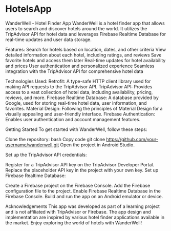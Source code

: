 # HotelsApp
WanderWell - Hotel Finder App
WanderWell is a hotel finder app that allows users to search and discover hotels around the world. It utilizes the TripAdvisor API for hotel data and leverages Firebase Realtime Database for real-time updates and user data storage.

Features:
Search for hotels based on location, dates, and other criteria
View detailed information about each hotel, including ratings, and reviews
Save favorite hotels and access them later
Real-time updates for hotel availability and prices
User authentication and personalized experience
Seamless integration with the TripAdvisor API for comprehensive hotel data

Technologies Used:
Retrofit: A type-safe HTTP client library used for making API requests to the TripAdvisor API.
TripAdvisor API: Provides access to a vast collection of hotel data, including availability, pricing, reviews, and more.
Firebase Realtime Database: A database provided by Google, used for storing real-time hotel data, user information, and favorites.
Material Design: Following the principles of Material Design for a visually appealing and user-friendly interface.
Firebase Authentication: Enables user authentication and account management features.

Getting Started
To get started with WanderWell, follow these steps:

Clone the repository:
bash
Copy code
git clone https://github.com/your-username/wanderwell.git
Open the project in Android Studio.

Set up the TripAdvisor API credentials:

Register for a TripAdvisor API key on the TripAdvisor Developer Portal.
Replace the placeholder API key in the project with your own key.
Set up Firebase Realtime Database:

Create a Firebase project on the Firebase Console.
Add the Firebase configuration file to the project.
Enable Firebase Realtime Database in the Firebase Console.
Build and run the app on an Android emulator or device.

Acknowledgements
This app was developed as part of a learning project and is not affiliated with TripAdvisor or Firebase.
The app design and implementation are inspired by various hotel finder applications available in the market.
Enjoy exploring the world of hotels with WanderWell!
